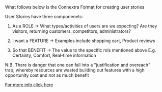 What follows below is the Connextra Format for creating user stories

User Stories have three componenets:

1. As a ROLE -> What types/activities of users are we expecting? Are they visitors, returning customers, competitors, administrators?

2. I want a FEATURE -> Examples include shopping cart, Product reviews

3. So that BENEFIT -> The value to the specific rols mentioned above E.g. Certainty, Comfort, Real-time information

N.B. There is danger that one can fall into a "justification and overeach" trap, whereby resources are wasted building out features with a high opportunity cost and not as much benefit

[For more info click here](http://www.mountaingoatsoftware.com/agile/user-stories)
